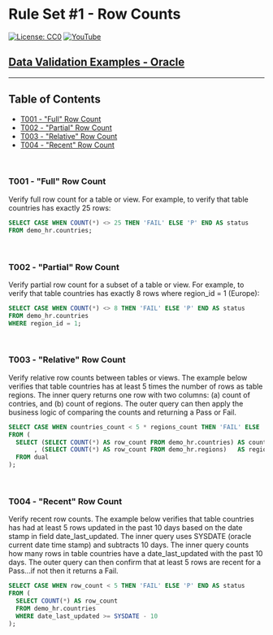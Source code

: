 # Rule Set #1 - Row Counts
[![License: CC0](https://img.shields.io/badge/License-CC0-red)](LICENSE "Creative Commons Zero License by DataResearchLabs (effectively = Public Domain")
[![YouTube](https://img.shields.io/badge/YouTube-DataResearchLabs-brightgreen)](http://www.DataResearchLabs.com)
## [Data Validation Examples - Oracle](https://github.com/DataResearchLabs/sql_scripts/blob/main/data_validation_scripts.md)

---

## Table of Contents
 - <a href="#t001">T001 - "Full" Row Count</a>
 - <a href="#t002">T002 - "Partial" Row Count</a>
 - <a href="#t003">T003 - "Relative" Row Count</a>
 - <a href="#t004">T004 - "Recent" Row Count</a>
<br>


<a id="t001" class="anchor" href="#t001" aria-hidden="true"> </a>
### T001 - "Full" Row Count
Verify full row count for a table or view.  For example, to verify that table countries has exactly 25 rows:
 ```sql
SELECT CASE WHEN COUNT(*) <> 25 THEN 'FAIL' ELSE 'P' END AS status 
FROM demo_hr.countries;
 ```
<br>


<a id="t002" class="anchor" href="#t002" aria-hidden="true"> </a>
### T002 - "Partial" Row Count
Verify partial row count for a subset of a table or view.  For example, to verify that table countries has exactly 8 rows where region_id = 1 (Europe):
```sql
SELECT CASE WHEN COUNT(*) <> 8 THEN 'FAIL' ELSE 'P' END AS status   
FROM demo_hr.countries
WHERE region_id = 1;
```
<br>


<a id="t003" class="anchor" href="#t003" aria-hidden="true"> </a>
### T003 - "Relative" Row Count
Verify relative row counts between tables or views.  The example below verifies that table countries has at least 5 times the number of rows as table regions.  The inner query returns one row with two columns: (a) count of contries, and (b) count of regions.  The outer query can then apply the business logic of comparing the counts and returning a Pass or Fail.
```sql
SELECT CASE WHEN countries_count < 5 * regions_count THEN 'FAIL' ELSE 'P' END AS status
FROM (
  SELECT (SELECT COUNT(*) AS row_count FROM demo_hr.countries) AS countries_count 
       , (SELECT COUNT(*) AS row_count FROM demo_hr.regions)   AS regions_count
  FROM dual
);
```
<br>


<a id="t004" class="anchor" href="#t004" aria-hidden="true"> </a>
### T004 - "Recent" Row Count
Verify recent row counts.  The example below verifies that table countries has had at least 5 rows updated in the past 10 days based on the date stamp in field date_last_updated.  The inner query uses SYSDATE (oracle current date time stamp) and subtracts 10 days.  The inner query counts how many rows in table countries have a date_last_updated with the past 10 days.  The outer query can then confirm that at least 5 rows are recent for a Pass...if not then it returns a Fail.
```sql
SELECT CASE WHEN row_count < 5 THEN 'FAIL' ELSE 'P' END AS status
FROM (
  SELECT COUNT(*) AS row_count 
  FROM demo_hr.countries
  WHERE date_last_updated >= SYSDATE - 10
);
```



